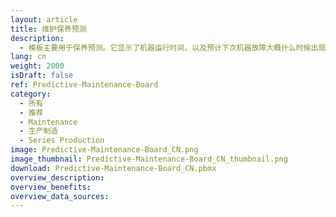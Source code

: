 ```yaml
---
layout: article
title: 维护保养预测
description: 
  - 模板主要用于保养预测。它显示了机器运行时间，以及预计下次机器故障大概什么时候出现；它还提供当前传感器数据，例如温度或生产线的振动。当前和未来的审查情况则列于看板右侧。
lang: cn
weight: 2000
isDraft: false
ref: Predictive-Maintenance-Board
category:
  - 所有
  - 推荐
  - Maintenance
  - 生产制造
  - Series Production
image: Predictive-Maintenance-Board_CN.png
image_thumbnail: Predictive-Maintenance-Board_CN_thumbnail.png
download: Predictive-Maintenance-Board_CN.pbmx
overview_description:
overview_benefits:
overview_data_sources:
---
```

